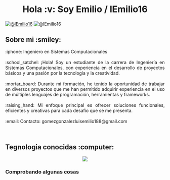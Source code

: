 <h1 align='Center'>Hola :v: Soy Emilio / lEmilio16 </h1>

<p align='Left'>
  <a href="mailto:gomezgonzalezluisemilio188@gmail.com" target="Blank"> <img align="Center" src="https://img.shields.io/badge/Gmail-D14836?style=for-the-badge&logo=gmail&logoColor=white" alt='@lEmilio16' /></a>
  <a> <img align="Center" src="https://img.shields.io/badge/LinkedIn-0077B5?style=for-the-badge&logo=linkedin&logoColor=white" alt='@lEmilio16'/a></a>
</p>

<h2>Sobre mi :smiley: </h2>

<p align="Justify">
  :iphone: Ingeniero en Sistemas Computacionales <br> <br>
  :school_satchel: ¡Hola! Soy un estudiante de la carrera de Ingeniería en Sistemas Computacionales, con experiencia en el desarrollo de proyectos básicos y una pasión por la tecnología y la creatividad.<br> <br>
  :mortar_board: Durante mi formación, he tenido la oportunidad de trabajar en diversos proyectos que me han permitido adquirir experiencia en el uso de múltiples lenguajes de programación, herramientas y frameworks. <br> <br>
  :raising_hand: Mi enfoque principal es ofrecer soluciones funcionales, eficientes y creativas para cada desafío que se me presenta. <br> <br>
  :email: Contacto: gomezgonzalezluisemilio188@gmail.com
</p>

<br>

<h2>Tegnologia conocidas :computer: </h2>

<p align="Center"> 
  <a href="https://skillicons.dev">
    <img src="https://skillicons.dev/icons?i=java,py,html,css,flutter,dart,kotlin,angular,ts,postgres,firebase,vscode,eclipse,pycharm,androidstudio,visualstudio,figma,bootstrap,git,github&perline=10"/>
  </a>
</p>

<h3>Comprobando algunas cosas<h3>

